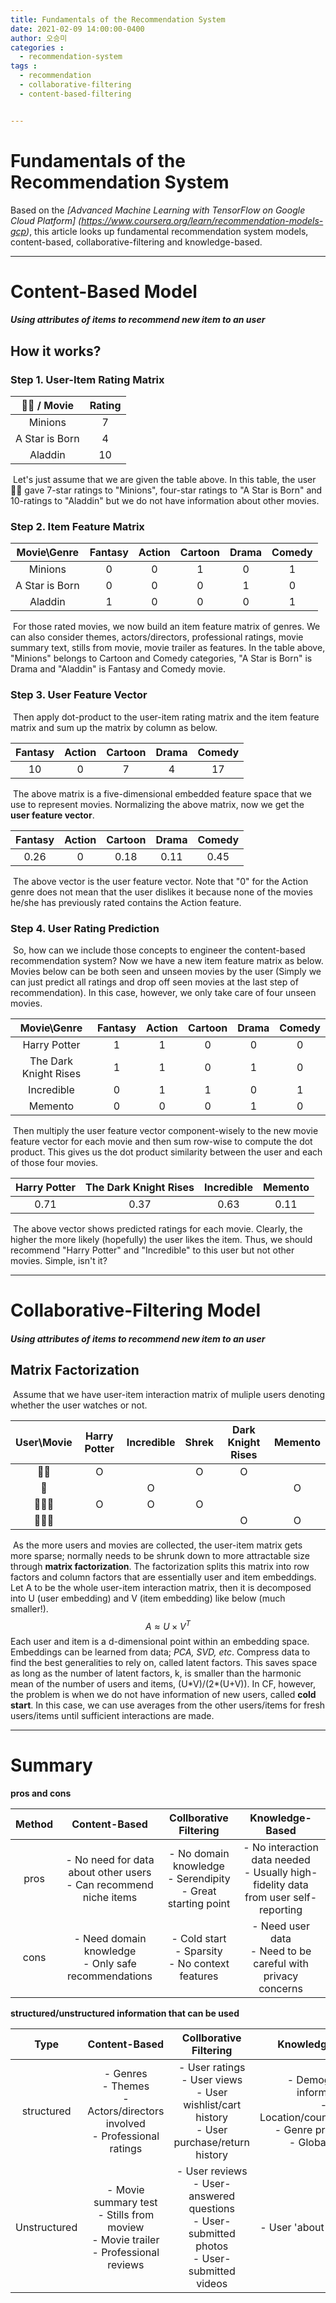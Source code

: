 ```yaml
---
title: Fundamentals of the Recommendation System
date: 2021-02-09 14:00:00-0400
author: 오승미
categories : 
  - recommendation-system
tags : 
  - recommendation
  - collaborative-filtering
  - content-based-filtering


---
```


# Fundamentals of the Recommendation System

Based on the *[Advanced Machine Learning with TensorFlow on Google Cloud Platform] (https://www.coursera.org/learn/recommendation-models-gcp)*, this article looks up fundamental recommendation system models, content-based, collaborative-filtering and knowledge-based.

-----

# Content-Based Model

#### 	*Using attributes of items to recommend new item to an user*



## How it works?

### 	Step 1. User-Item Rating Matrix

|   🙎‍♀️ / Movie   | Rating |
| :------------: | :----: |
|    Minions     |   7    |
| A Star is Born |   4    |
|    Aladdin     |   10   |

​	Let's just assume that we are given the table above. In this table, the user🙎‍♀️ gave 7-star ratings to "Minions", four-star ratings to "A Star is Born" and 10-ratings to "Aladdin" but we do not have information about other movies.

### 	Step 2. Item Feature Matrix

|  Movie\Genre   | Fantasy | Action | Cartoon | Drama | Comedy |
| :------------: | :-----: | :----: | :-----: | :---: | :----: |
|    Minions     |    0    |   0    |    1    |   0   |   1    |
| A Star is Born |    0    |   0    |    0    |   1   |   0    |
|    Aladdin     |    1    |   0    |    0    |   0   |   1    |

​	For those rated movies, we now build an item feature matrix of genres. We can also consider themes, actors/directors, professional ratings, movie summary text, stills from movie, movie trailer as features. In the table above, "Minions" belongs to Cartoon and Comedy categories, "A Star is Born" is Drama and "Aladdin" is Fantasy and Comedy movie.

### 	Step 3. User Feature Vector

​	Then apply dot-product to the user-item rating matrix and the item feature matrix and sum up the matrix by column as below.

| Fantasy | Action | Cartoon | Drama | Comedy |
| :-----: | :----: | :-----: | :---: | :----: |
|   10    |   0    |    7    |   4   |   17   |

​	The above matrix is a five-dimensional embedded feature space that we use to represent movies. Normalizing the above matrix, now we get the **user feature vector**. 

| Fantasy | Action | Cartoon | Drama | Comedy |
| :-----: | :----: | :-----: | :---: | :----: |
|  0.26   |   0    |  0.18   | 0.11  |  0.45  |

​	The above vector is the user feature vector. Note that "0" for the Action genre does not mean that the user dislikes it because none of the movies he/she has previously rated contains the Action feature. 

### Step 4. User Rating Prediction

​	So, how can we include those concepts to engineer the content-based recommendation system? Now we have a new item feature matrix as below. Movies below can be both seen and unseen movies by the user (Simply we can just predict all ratings and drop off seen movies at the last step of recommendation). In this case, however, we only take care of four unseen movies.

|      Movie\Genre      | Fantasy | Action | Cartoon | Drama | Comedy |
| :-------------------: | :-----: | :----: | :-----: | :---: | :----: |
|     Harry Potter      |    1    |   1    |    0    |   0   |   0    |
| The Dark Knight Rises |    1    |   1    |    0    |   1   |   0    |
|      Incredible       |    0    |   1    |    1    |   0   |   1    |
|        Memento        |    0    |   0    |    0    |   1   |   0    |

​		Then multiply the user feature vector component-wisely to the new movie feature vector for each movie and then sum row-wise to compute the dot product. This gives us the dot product similarity between the user and each of those four movies.

| Harry Potter | The Dark Knight Rises | Incredible | Memento |
| :----------: | :-------------------: | :--------: | :-----: |
|     0.71     |         0.37          |    0.63    |  0.11   |

​		The above vector shows predicted ratings for each movie. Clearly, the higher the more likely (hopefully) the user likes the item. Thus, we should recommend "Harry Potter" and "Incredible" to this user but not other movies. Simple, isn't it?



______

# Collaborative-Filtering Model

#### 	*Using attributes of items to recommend new item to an user*



## Matrix Factorization

​	Assume that we have user-item interaction matrix of muliple users denoting whether the user watches or not.

| User\Movie | Harry Potter | Incredible | Shrek | Dark Knight Rises | Memento |
| :--------: | :----------: | :--------: | :---: | :---------------: | :-----: |
|     🙎‍♀️     |      O       |            |   O   |         O         |         |
|     🙎      |              |     O      |       |                   |    O    |
|    🙎🏾‍♂️     |      O       |     O      |   O   |                   |         |
|    🙍🏼‍♀️     |              |            |       |         O         |    O    |

​	As the more users and movies are collected, the user-item matrix gets more sparse; normally needs to be shrunk down to more attractable size through **matrix factorization**. The factorization splits this matrix into row factors and column factors that are essentially user and item embeddings. Let A to be the whole user-item interaction matrix, then it is decomposed into U (user embedding) and V (item embedding) like below (much smaller!). 
$$
A \approx U \times V^T
$$
​	Each user and item is a d-dimensional point within an embedding space. Embeddings can be learned from data;  *PCA, SVD, etc*. Compress data to find the best generalities to rely on, called latent factors. This saves space as long as the number of latent factors, k, is smaller than the harmonic mean of the number of users and items, (U\*V)/(2*(U+V)).  In CF, however, the problem is when we do not have information of new users, called **cold start**. In this case, we can use averages from the other users/items for fresh users/items until sufficient interactions are made.

------



# Summary

**pros and cons**

| Method |                        Content-Based                         |                    Collborative Filtering                    |                       Knowledge-Based                        |
| :----: | :----------------------------------------------------------: | :----------------------------------------------------------: | :----------------------------------------------------------: |
|  pros  | - No need for data about other users<br /> - Can recommend niche items | - No domain knowledge<br />- Serendipity<br />- Great starting point | - No interaction data needed<br />- Usually high-fidelity data from user self-reporting |
|  cons  |   - Need domain knowledge<br />- Only safe recommendations   |   - Cold start<br />- Sparsity<br />- No context features    | - Need user data<br />- Need to be careful with privacy concerns |



**structured/unstructured information that can be used**

|     Type     |                        Content-Based                         |                    Collborative Filtering                    |                       Knowledge-Based                        |
| :----------: | :----------------------------------------------------------: | :----------------------------------------------------------: | :----------------------------------------------------------: |
|  structured  | - Genres<br />- Themes<br />- Actors/directors involved<br />- Professional ratings | - User ratings<br />- User views<br />- User wishlist/cart history<br />- User purchase/return history | - Demographic information<br />- Location/country/language<br />- Genre preferences<br />- Global filters |
| Unstructured | - Movie summary test<br />- Stills from moview<br />- Movie trailer<br />- Professional reviews | - User reviews<br />- User-answered questions<br />- User-submitted photos<br />- User-submitted videos |                  - User 'about me' snippets                  |
